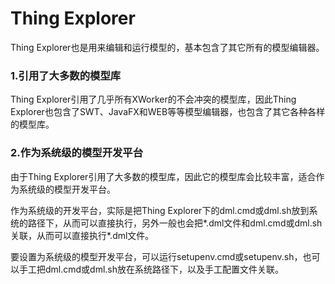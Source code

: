# Thing Explorer
Thing Explorer也是用来编辑和运行模型的，基本包含了其它所有的模型编辑器。

### 1.引用了大多数的模型库
Thing Explorer引用了几乎所有XWorker的不会冲突的模型库，因此Thing Explorer也包含了SWT、JavaFX和WEB等等模型编辑器，也包含了其它各种各样的模型库。

### 2.作为系统级的模型开发平台
由于Thing Explorer引用了大多数的模型库，因此它的模型库会比较丰富，适合作为系统级的模型开发平台。

作为系统级的开发平台，实际是把Thing Explorer下的dml.cmd或dml.sh放到系统的路径下，从而可以直接执行，另外一般也会把*.dml文件和dml.cmd或dml.sh关联，从而可以直接执行*.dml文件。

要设置为系统级的模型开发平台，可以运行setupenv.cmd或setupenv.sh，也可以手工把dml.cmd或dml.sh放在系统路径下，以及手工配置文件关联。